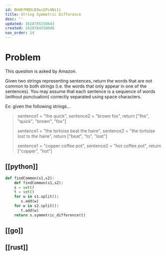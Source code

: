```yaml
---
id: BHdKfMQ9cEOwiEPcANiIi
title: String Symmetric Difference
desc: ''
updated: 1628785158643
created: 1628784258606
nav_order: 14
---
```


# Problem

This question is asked by Amazon.

Given two strings representing sentences, return the words that are not common to both strings (i.e. the words that only appear in one of the sentences). You may assume that each sentence is a sequence of words (without punctuation) correctly separated using space characters.

Ex: given the following strings...

> sentence1 = "the quick", sentence2 = "brown fox", return ["the", "quick", "brown", "fox"]
>
> sentence1 = "the tortoise beat the haire", sentence2 = "the tortoise lost to the haire", return ["beat", "to", "lost"]
>
> sentence1 = "copper coffee pot", sentence2 = "hot coffee pot", return ["copper", "hot"]

## [[python]]

```python
def findCommon(s1,s2):
    def findCommon(s1,s2):
    s = set()
    t = set()
    for w in s1.split():
       s.add(w)
    for w in s2.split():
       t.add(w)
    return s.symmetric_difference(t)
```

## [[go]]

## [[rust]]
